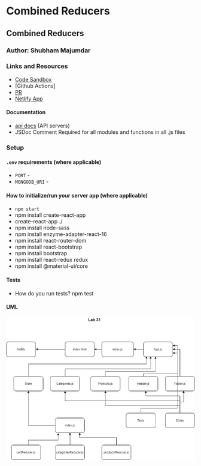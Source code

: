 # Combined Reducers

## Combined Reducers

### Author: Shubham Majumdar

### Links and Resources
* [Code Sandbox]()
* [Github Actions]
* [PR](https://github.com/Shubham-401n16/ShoppingCart-CombinedReducers/pull/1)
* [Netlify App]()

#### Documentation
* [api docs](http://xyz.com/api-docs) (API servers)
* JSDoc Comment Required for all modules and functions in all .js files

### Setup
#### `.env` requirements (where applicable)
* `PORT` -
* `MONGODB_URI` -

#### How to initialize/run your server app (where applicable)
* `npm start`
* npm install create-react-app
* create-react-app ./
* npm install node-sass
* npm install enzyme-adapter-react-16
* npm install react-router-dom
* npm install react-bootstrap
* npm install bootstrap
* npm install react-redux redux
* npm install @material-ui/core

  
#### Tests
* How do you run tests?
npm test

#### UML
![UML Diagram](whiteboard.png)
